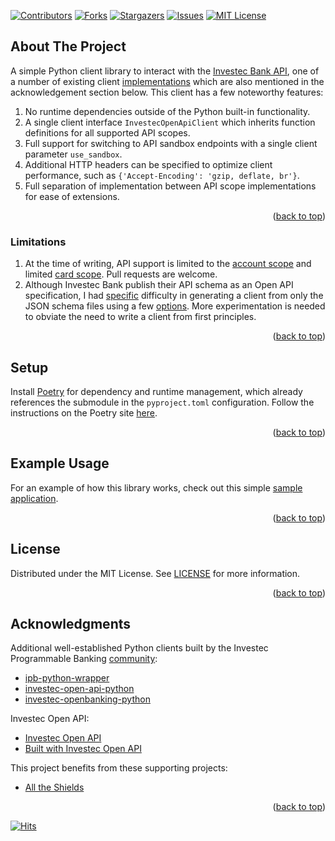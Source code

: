 <a name="readme-top"></a>

[![Contributors][contributors-shield]][contributors-url]
[![Forks][forks-shield]][forks-url]
[![Stargazers][stars-shield]][stars-url]
[![Issues][issues-shield]][issues-url]
[![MIT License][license-shield]][license-url]

<!-- ABOUT -->
## About The Project

A simple Python client library to interact with the [Investec Bank API][investec-api-products-url], one of a number of existing client [implementations][investec-open-api-url] which are also mentioned in the acknowledgement section below. This client has a few noteworthy features:

1. No runtime dependencies outside of the Python built-in functionality.
2. A single client interface `InvestecOpenApiClient` which inherits function definitions for all supported API scopes.
3. Full support for switching to API sandbox endpoints with a single client parameter `use_sandbox`.
4. Additional HTTP headers can be specified to optimize client performance, such as `{'Accept-Encoding': 'gzip, deflate, br'}`.
5. Full separation of implementation between API scope implementations for ease of extensions.

<p align="right">(<a href="#readme-top">back to top</a>)</p>

<!-- LIMITATIONS -->
### Limitations

1. At the time of writing, API support is limited to the [account scope][investec-open-api-docs-url] and limited [card scope][investec-open-api-docs-card-url]. Pull requests are welcome.
2. Although Investec Bank publish their API schema as an Open API specification, I had [specific][openapi3-python-path-url] difficulty in generating a client from only the JSON schema files using a few [options][openapi-generator-url]. More experimentation is needed to obviate the need to write a client from first principles.

<p align="right">(<a href="#readme-top">back to top</a>)</p>

<!-- SETUP -->
## Setup

Install [Poetry][python-poetry-url] for dependency and runtime management, which already references the submodule in the `pyproject.toml` configuration. Follow the instructions on the Poetry site [here][python-poetry-install-url].

<p align="right">(<a href="#readme-top">back to top</a>)</p>

<!-- EXAMPLE -->

## Example Usage

For an example of how this library works, check out this simple [sample application][investec-pb-app-url].

<p align="right">(<a href="#readme-top">back to top</a>)</p>

<!-- LICENSE -->
## License

Distributed under the MIT License. See [LICENSE](LICENSE) for more information.

<p align="right">(<a href="#readme-top">back to top</a>)</p>

<!-- ACKNOWLEDGMENTS -->
## Acknowledgments

Additional well-established Python clients built by the Investec Programmable Banking [community][investec-open-api-url]:

* [ipb-python-wrapper][ipb-python-wrapper-url]
* [investec-open-api-python][investec-open-api-python-url]
* [investec-openbanking-python][investec-open-banking-url]

Investec Open API:

* [Investec Open API][investec-api-products-url]
* [Built with Investec Open API][investec-open-api-url]

This project benefits from these supporting projects:

* [All the Shields](https://github.com/progfay/shields-with-icon)

<p align="right">(<a href="#readme-top">back to top</a>)</p>

[![Hits](https://hits.seeyoufarm.com/api/count/incr/badge.svg?url=https%3A%2F%2Fgithub.com%2Ftailucas%2Finvestec-api-python&count_bg=%2379C83D&title_bg=%23555555&icon=&icon_color=%23E7E7E7&title=visits&edge_flat=true)](https://hits.seeyoufarm.com)

[contributors-shield]: https://img.shields.io/github/contributors/tailucas/investec-api-python.svg?style=for-the-badge
[contributors-url]: https://github.com/tailucas/investec-api-python/graphs/contributors
[forks-shield]: https://img.shields.io/github/forks/tailucas/investec-api-python.svg?style=for-the-badge
[forks-url]: https://github.com/tailucas/investec-api-python/network/members
[stars-shield]: https://img.shields.io/github/stars/tailucas/investec-api-python.svg?style=for-the-badge
[stars-url]: https://github.com/tailucas/investec-api-python/stargazers
[issues-shield]: https://img.shields.io/github/issues/tailucas/investec-api-python.svg?style=for-the-badge
[issues-url]: https://github.com/tailucas/investec-api-python/issues
[license-shield]: https://img.shields.io/github/license/tailucas/investec-api-python.svg?style=for-the-badge
[license-url]: https://github.com/tailucas/investec-api-python/blob/master/LICENSE

[python-poetry-url]: https://python-poetry.org/
[python-poetry-install-url]: https://python-poetry.org/docs/#installation

[investec-pb-app-url]: https://github.com/tailucas/investec-pb-app

[investec-api-products-url]: https://developer.investec.com/za/api-products
[investec-open-api-docs-url]: https://developer.investec.com/za/api-products/documentation/SA_PB_Account_Information
[investec-open-api-docs-card-url]: https://developer.investec.com/za/api-products/documentation/SA_Card_Code
[investec-open-api-url]: https://gitlab.com/offerzen-community/investec-programmable-banking/command-center#built-with-investec-open-api

[ipb-python-wrapper-url]: https://github.com/GoosenA/ipb-python-wrapper
[investec-open-api-python-url]: https://github.com/devinpearson/investec-open-api-python/tree/main
[investec-open-banking-url]: https://gitlab.com/vchegwidden/investec-openbanking-python/-/tree/master/

[openapi3-python-path-url]: https://github.com/Dorthu/openapi3/blob/60fb34c6c3a35ebb9fa17d2dca51b010a6aa05ae/openapi3/paths.py#L284
[openapi-generator-url]: https://github.com/OpenAPITools/openapi-generator/tree/master

[pypi-url]: https://pypi.org/